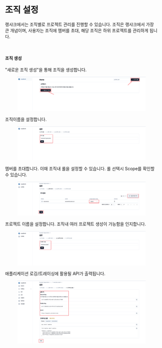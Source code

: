 # 조직 설정

랭샤크에서는 조직별로 프로젝트 관리를 진행할 수 있습니다. 조직은 랭샤크에서 가장 큰 개념이며, 사용자는 조직에 멤버를 초대, 해당 조직은 하위 프로젝트를 관리하게 됩니다.

<figure><img src="../.gitbook/assets/제목 없음-2024-07-12-1726.png" alt=""><figcaption></figcaption></figure>

#### 조직 생성

"새로운 조직 생성"을 통해 조직을 생성합니다.

<figure><img src="../.gitbook/assets/image (1) (1) (1).png" alt=""><figcaption></figcaption></figure>

조직이름을 설정합니다.

<figure><img src="../.gitbook/assets/image (1) (1) (1) (1).png" alt=""><figcaption></figcaption></figure>

멤버를 초대합니다. 이때 조직내 롤을 설정할 수 있습니다. 롤 선택시 Scope를 확인할 수 있습니다.

<figure><img src="../.gitbook/assets/image (2) (1) (1).png" alt=""><figcaption></figcaption></figure>

프로젝트 이름을 설정합니다. 조직내 여러 프로젝트 생성이 가능함을 인지합니다.

<figure><img src="../.gitbook/assets/image (3).png" alt=""><figcaption></figcaption></figure>

애플리케이션 로깅/트레이싱에 활용될 API가 출력됩니다.

<figure><img src="../.gitbook/assets/image (4).png" alt=""><figcaption></figcaption></figure>

